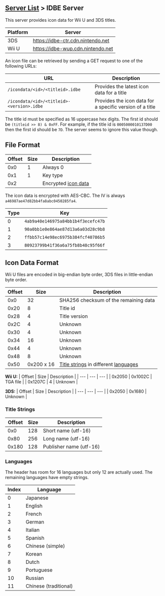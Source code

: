 ## [Server List](Server-List.md) > IDBE Server

This server provides icon data for Wii U and 3DS titles.

| Platform | Server |
| --- | --- |
| 3DS | https://idbe-ctr.cdn.nintendo.net |
| Wii U | https://idbe-wup.cdn.nintendo.net |

An icon file can be retrieved by sending a GET request to one of the following URLs:

| URL | Description |
| --- | --- |
| `/icondata/<id>/<titleid>.idbe` | Provides the latest icon data for a title |
| `/icondata/<id>/<titleid>-<version>.idbe` | Provides the icon data for a specific version of a title |

The title id must be specified as 16 uppercase hex digits. The first id should be `(titleid >> 8) & 0xFF`. For example, if the title id is `0005000010137D00` then the first id should be `7D`. The server seems to ignore this value though.

## File Format
| Offset | Size | Description |
| --- | --- | --- |
| 0x0 | 1 | Always 0 |
| 0x1 | 1 | Key type |
| 0x2 | | Encrypted [icon data](#icon-data-format) |

The icon data is encrypted with AES-CBC. The IV is always `a46987ae47d82bb4fa8abc0450285fa4`.

| Type | Key |
| --- | --- |
| 0 | `4ab9a40e146975a84bb1b4f3ecefc47b` |
| 1 | `90a0bb1e0e864ae87d13a6a03d28c9b8` |
| 2 | `ffbb57c14e98ec6975b384fcf40786b5` |
| 3 | `80923799b41f36a6a75fb8b48c95f66f` |

## Icon Data Format
Wii U files are encoded in big-endian byte order, 3DS files in little-endian byte order.

| Offset | Size | Description |
| --- | --- | --- |
| 0x0 | 32 | SHA256 checksum of the remaining data |
| 0x20 | 8 | Title id |
| 0x28 | 4 | Title version |
| 0x2C | 4 | Unknown |
| 0x30 | 4 | Unknown |
| 0x34 | 16 | Unknown |
| 0x44 | 4 | Unknown |
| 0x48 | 8 | Unknown |
| 0x50 | 0x200 x 16 | [Title strings](#title-strings) in different [languages](#languages) |

**Wii U:**
| Offset | Size | Description |
| --- | --- | --- |
| 0x2050 | 0x1002C | TGA file |
| 0x1207C | 4 | Unknown |

**3DS:**
| Offset | Size | Description |
| --- | --- | --- |
| 0x2050 | 0x1680 | Unknown |

### Title Strings
| Offset | Size | Description |
| --- | --- | --- |
| 0x0 | 128 | Short name (utf-16) |
| 0x80 | 256 | Long name (utf-16) |
| 0x180 | 128 | Publisher name (utf-16) |

### Languages
The header has room for 16 languages but only 12 are actually used. The remaining languages have empty strings.

| Index | Language |
| --- | --- |
| 0 | Japanese |
| 1 | English |
| 2 | French |
| 3 | German |
| 4 | Italian |
| 5 | Spanish |
| 6 | Chinese (simple) |
| 7 | Korean |
| 8 | Dutch |
| 9 | Portuguese |
| 10 | Russian |
| 11 | Chinese (traditional) |

<!-- | 0x20 | 0x36B0 or 0x12060 | Icon data | -->